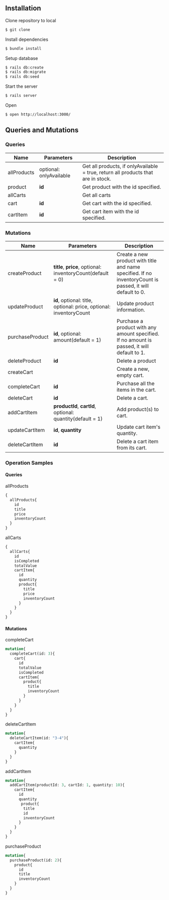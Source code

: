 ## Installation

Clone repository to local
```sh
$ git clone 
```
Install dependencies
```sh
$ bundle install 
```
Setup database
```sh
$ rails db:create
$ rails db:migrate
$ rails db:seed
```
Start the server
```sh
$ rails server
```
Open
```sh
$ open http://localhost:3000/
```

## Queries and Mutations

### Queries

| Name | Parameters | Description |
| ------ | ------ | ------ |
| allProducts | optional: onlyAvailable | Get all products, if onlyAvailable = true, return all products that are in stock.
| product | **id** | Get product with the id specified. |
| allCarts |  | Get all carts |
| cart | **id** | Get cart with the id specified. |
| cartItem | **id** | Get cart item with the id specified. |

### Mutations

| Name | Parameters | Description |
| ------ | ------ | ------ |
| createProduct | **title**, **price**, optional: inventoryCount(default = 0) | Create a new product with title and name specified. If no inventoryCount is passed, it will default to 0. |
| updateProduct | **id**, optional: title, optional:  price, optional:  inventoryCount | Update product information. |
| purchaseProduct | **id**, optional: amount(default = 1) | Purchase a product with any amount specified. If no amount is passed, it will default to 1. |
| deleteProduct | **id**| Delete a product |
| createCart |  | Create a new, empty cart. |
| completeCart | **id** | Purchase all the items in the cart. |
| deleteCart | **id** | Delete a cart. |
| addCartItem | **productId**, **cartId**, optional: quantity(default = 1) | Add product(s) to cart. |
| updateCartItem | **id**, **quantity** | Update cart item's quantity. |
| deleteCartItem | **id** | Delete a cart item from its cart. |

### Operation Samples

#### Queries
allProducts
```graphql
{
  allProducts{
    id
    title
    price
    inventoryCount
  }
}
```
allCarts
```graphql
{
  allCarts{
    id
    isCompleted
    totalValue
    cartItem{
      id
      quantity
      product{
        title
        price
        inventoryCount
      }
    }
  }
}
```

#### Mutations
completeCart
```graphql
mutation{
  completeCart(id: 3){
    cart{
      id
      totalValue
      isCompleted
      cartItem{
        product{
          title
          inventoryCount
        }
      }
    }
  }
}
```
deleteCartItem
```graphql
mutation{
  deleteCartItem(id: "3-4"){
    cartItem{
      quantity
    }
  }
}
```
addCartItem
```graphql
mutation{
  addCartItem(productId: 3, cartId: 1, quantity: 10){
    cartItem{
      id
      quantity
       product{
        title
        id
        inventoryCount
      }
    }
  }
}
```
purchaseProduct
```graphql
mutation{
  purchaseProduct(id: 2){
    product{
      id
      title
      inventoryCount
    }
  }
}
```
